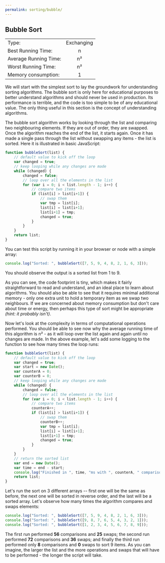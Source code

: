 ```yaml
---
permalink: sorting/bubble/
---
```


## Bubble Sort

|                       |            |
| --------------------- | :--------: |
| Type:                 | Exchanging |
| Best Running Time:    |      n     |
| Average Running Time: |      n²    |
| Worst Running Time:   |      n²    |
| Memory consumption:   |      1     |

We will start with the simplest sort to lay the groundwork for understanding sorting algorithms. The bubble sort is only here for educational purposes to better understand algorithms and should never be used in production. Its performance is terrible, and the code is too simple to be of any educational value. The only thing useful in this section is the concept of understanding algorithms.

The bubble sort algorithm works by looking through the list and comparing two neighbouring elements. If they are out of order, they are swapped. Once the algorithm reaches the end of the list, it starts again. Once it has made a single pass through the list without swapping any items - the list is sorted. Here it is illustrated in basic JavaScript:

```javascript
function bubbleSort(list) {
    // default value to kick off the loop
    var changed = true;
    // keep looping while any changes are made
    while (changed) {
        changed = false;
        // loop over all the elements in the list
        for (var i = 0; i < list.length - 1; i++) {
            // compare two items
            if (list[i] > list[i+1]) {
                // swap them
                var tmp = list[i];
                list[i] = list[i+1];
                list[i+1] = tmp;
                changed = true;
            }
        }
    }
    return list;
}
```

You can test this script by running it in your browser or node with a simple array:

```javascript
console.log("Sorted: ", bubbleSort([7, 5, 9, 4, 8, 2, 1, 6, 3]));
```

You should observe the output is a sorted list from 1 to 9.

As you can see, the code footprint is tiny, which makes it fairly straightforward to read and understand, and an ideal place to learn about algorithms. You should also be able to see that it requires minimal additional memory - only one extra unit to hold a temporary item as we swap two neighbours. If we are concerned about memory consumption but don't care about time or energy, then perhaps this type of sort might be appropriate _(hint: it probably isn't)_.

Now let's look at the complexity in terms of computational operations performed. You should be able to see now why the average running time of this algorithm is n² - as it will loop over the list again and again until no changes are made. In the above example, let's add some logging to the function to see how many times the loop runs:

```javascript
function bubbleSort(list) {
    // default value to kick off the loop
    var changed = true;
    var start = new Date();
    var counterA = 0;
    var counterB = 0;
    // keep looping while any changes are made
    while (changed) {
        changed = false;
        // loop over all the elements in the list
        for (var i = 0; i < list.length - 1; i++) {
            // compare two items
            counterA++;
            if (list[i] > list[i+1]) {
                // swap them
                counterB++;
                var tmp = list[i];
                list[i] = list[i+1];
                list[i+1] = tmp;
                changed = true;
            }
        }
    }
    // return the sorted list
    var end = new Date();
    var time = end - start;
    console.log("Finished in ", time, "ms with ", counterA, " comparisons and ", counterB, " swaps");
    return list;
}
```

Let's run the sort on 3 different arrays -- first one will be the same as before, the next one will be sorted in reverse order, and the last will be a sorted array. Let's observe how many times the algorithm compares and swaps elements:

```javascript
console.log("Sorted: ", bubbleSort([7, 5, 9, 4, 8, 2, 1, 6, 3]));
console.log("Sorted: ", bubbleSort([9, 8, 7, 6, 5, 4, 3, 2, 1]));
console.log("Sorted: ", bubbleSort([1, 2, 3, 4, 5, 6, 7, 8, 9]));
```

The first run performed **56** comparisons and **25** swaps; the second run performed **72** comparisons and **36** swaps; and finally the third run performed only **8** comparisons and **0** swaps to sort 9 items. As you can imagine, the larger the list and the more operations and swaps that will have to be performed - the longer the script will take.
